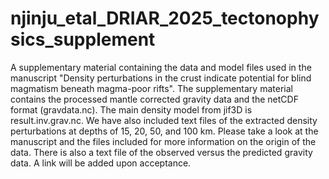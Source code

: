 # njinju_etal_DRIAR_2025_tectonophysics_supplement
A supplementary material containing the data and model files used in the manuscript "Density perturbations in the crust indicate potential for blind magmatism beneath magma-poor rifts".  The supplementary material contains the processed mantle corrected gravity data and the netCDF format (gravdata.nc). The main density model from jif3D is result.inv.grav.nc. We have also included text files of the extracted density perturbations at depths of 15, 20, 50, and 100 km. Please take a look at the manuscript and the files included for more information on the origin of the data. There is also a text file of the observed versus the predicted gravity data. A link will be added upon acceptance.
